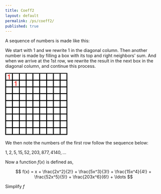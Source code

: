 ```yaml
---
title: Coeff2
layout: default
permalink: /ps/coeff2/
published: true
---
```


A sequence of numbers is made like this:

We start with $1$ and we rewrite $1$ in the diagonal column. Then another number is made by filling a box with its top and right neighbors' sum. And when we arrive at the 1st row, we rewrite the result in the next box in the diagonal column, and continue this process.

<img src="assets/images/coeff2.gif" height="200">

We then note the numbers of the first row follow the sequence below:

$1, 2, 5, 15, 52, 203, 877, 4140, \ldots$

Now a function $f(x)$ is defined as,

$$
f(x) = x + \frac{2x^2}{2!} + \frac{5x^3}{3!} + \frac{15x^4}{4!} + \frac{52x^5}{5!} + \frac{203x^6}{6!} + \ldots
$$

Simplify $f$
